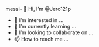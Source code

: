 messi- 👋 Hi, I’m @Jero121p
- 👀 I’m interested in ...
- 🌱 I’m currently learning ...
- 💞️ I’m looking to collaborate on ...
- 📫 How to reach me ...

<!---
Jero121p/Jero121p is a ✨ special ✨ repository because its `README.md` (this file) appears on your GitHub profile.
You can click the Preview link to take a look at your changes.
--->
